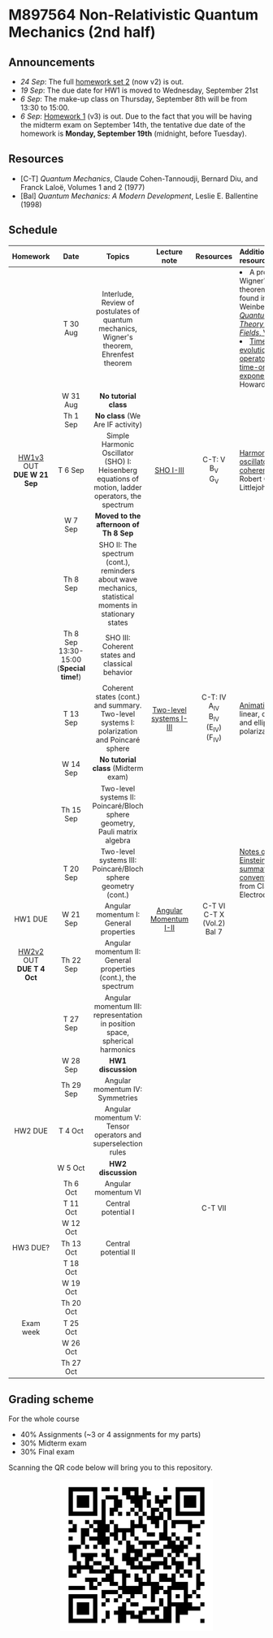 # M897564 Non-Relativistic Quantum Mechanics (2nd half)

## Announcements

* *24 Sep*: The full [homework set 2](https://github.com/Ninnat/quantum-mechanics/blob/main/assignments/hw2v2.pdf) (now v2) is out.
* *19 Sep*: The due date for HW1 is moved to Wednesday, September 21st
* *6 Sep*: The make-up class on Thursday, September 8th will be from 13:30 to 15:00.
* *6 Sep*: [Homework 1](https://github.com/Ninnat/quantum-mechanics/blob/main/assignments/hw1v3.pdf) (v3) is out. Due to the fact that you will be having the midterm exam on September 14th, the tentative due date of the homework is **Monday, September 19th** (midnight, before Tuesday).

<!--## Topics
* Review of the formalism of quantum mechanics
* The simple harmonic oscilator and coherent states
* Two-level systems, spin-1/2
* Angular momentum, symmetries and conservation laws, spin dynamics
* Addition of angular momenta, vector and tensor operators, the Wigner-Eckart theorem
* Central potentials and the hydrogen atom
* Additional topics if time permitted-->

## Resources

* [C-T] *Quantum Mechanics*, Claude Cohen-Tannoudji, Bernard Diu, and Franck Laloë, Volumes 1 and 2 (1977) 
* [Bal] *Quantum Mechanics: A Modern Development*, Leslie E. Ballentine (1998) 

## Schedule

|Homework|Date| Topics |Lecture note|Resources|Additional resources|
|:------:|:--:|:------:|:----------:|:--------:|:-------------------|
||T 30 Aug|Interlude, Review of postulates of quantum mechanics, Wigner's theorem, Ehrenfest theorem|||<li> A proof of Wigner's theorem can be found in Weinberg's [*The Quantum Theory of Fields*, Vol.1](https://www.amazon.com/Quantum-Theory-Fields-Foundations/dp/0521670535). <br> <li> [Time evolution operator as a time-ordered exponential](https://web.archive.org/web/20220709154510/http://scipp.ucsc.edu/~haber/ph215/TimeOrderedExp.pdf), Howard Haber|
||W 31 Aug|**No tutorial class**|
||Th 1 Sep|**No class** (We Are IF activity)|
|[HW1v3](https://github.com/Ninnat/quantum-mechanics/blob/main/assignments/hw1v3.pdf) OUT <br> **DUE W 21 Sep**|T 6 Sep|Simple Harmonic Oscillator (SHO) I: Heisenberg equations of motion, ladder operators, the spectrum|[SHO I-III](https://github.com/Ninnat/quantum-mechanics/blob/main/lecture-notes/SHOv2.pdf) |C-T: V <br> B<sub>V</sub> <br> G<sub>V</sub>|[Harmonic oscillators and coherent states](https://web.archive.org/web/20190728092630/http://bohr.physics.berkeley.edu/classes/221/1011/notes/harmosc.pdf), Robert G. Littlejohn |
||W 7 Sep|**Moved to the afternoon of Th 8 Sep**|
||Th 8 Sep|SHO II: The spectrum (cont.), reminders about wave mechanics, statistical moments in stationary states|
||Th 8 Sep <br> 13:30-15:00 <br> (**Special time!**) |SHO III: Coherent states and classical behavior|
||T 13 Sep|Coherent states (cont.) and summary. Two-level systems I: polarization and Poincaré sphere|[Two-level systems I-III](https://github.com/Ninnat/quantum-mechanics/blob/main/lecture-notes/Two-level.pdf)|C-T: IV <br> A<sub>IV</sub> <br> B<sub>IV</sub> <br> (E<sub>IV</sub>) <br> (F<sub>IV</sub>)|[Animation](https://www.youtube.com/watch?v=Q0qrU4nprB0) of linear, circular, and elliptical polarization|
||W 14 Sep|**No tutorial class** (Midterm exam)|
||Th 15 Sep|Two-level systems II: Poincaré/Bloch sphere geometry, Pauli matrix algebra|
||T 20 Sep|Two-level systems III: Poincaré/Bloch sphere geometry (cont.)|||[Notes on Einstein summation convention](https://github.com/Ninnat/quantum-mechanics/blob/main/lecture-notes/Einstein-convention-notes.pdf) <br> from Classical Electrodynamics
|HW1 DUE|W 21 Sep|Angular momentum I: General properties|[Angular Momentum I-II](https://github.com/Ninnat/quantum-mechanics/blob/main/lecture-notes/Angular1.pdf)|C-T VI <br> C-T X (Vol.2) <br> Bal 7| 
|[HW2v2](https://github.com/Ninnat/quantum-mechanics/blob/main/assignments/hw2v2.pdf) OUT <br> **DUE T 4 Oct**|Th 22 Sep|Angular momentum II: General properties (cont.), the spectrum|
||T 27 Sep|Angular momentum III: representation in position space, spherical harmonics|
||W 28 Sep|**HW1 discussion**
||Th 29 Sep|Angular momentum IV: Symmetries|
|HW2 DUE|T 4 Oct|Angular momentum V: Tensor operators and superselection rules|
||W 5 Oct|**HW2 discussion**
||Th 6 Oct|Angular momentum VI|
||T 11 Oct|Central potential I||C-T VII
||W 12 Oct|
|HW3 DUE?|Th 13 Oct|Central potential II|
||T 18 Oct|
||W 19 Oct|
||Th 20 Oct|
|Exam week|T 25 Oct|
||W 26 Oct|
||Th 27 Oct|

## Grading scheme

For the whole course
* 40% Assignments (~3 or 4 assignments for my parts)
* 30% Midterm exam
* 30% Final exam

Scanning the QR code below will bring you to this repository.

<p align="center">
  <img height="300" src="qr-code.png">
</p>
